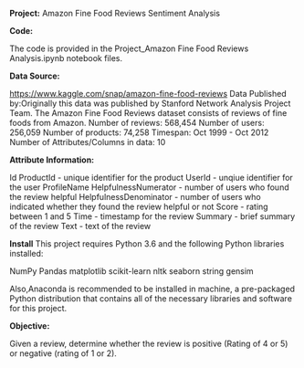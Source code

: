 **Project:** Amazon Fine Food Reviews Sentiment Analysis

**Code:**

The code is provided in the Project_Amazon Fine Food Reviews Analysis.ipynb notebook files. 

**Data Source:**

https://www.kaggle.com/snap/amazon-fine-food-reviews
Data Published by:Originally this data was published by Stanford Network Analysis Project Team.
The Amazon Fine Food Reviews dataset consists of reviews of fine foods from Amazon.
Number of reviews: 568,454
Number of users: 256,059
Number of products: 74,258
Timespan: Oct 1999 - Oct 2012
Number of Attributes/Columns in data: 10

**Attribute Information:**

Id
ProductId - unique identifier for the product
UserId - unqiue identifier for the user
ProfileName
HelpfulnessNumerator - number of users who found the review helpful
HelpfulnessDenominator - number of users who indicated whether they found the review helpful or not
Score - rating between 1 and 5
Time - timestamp for the review
Summary - brief summary of the review
Text - text of the review

**Install**
This project requires Python 3.6 and the following Python libraries installed:

NumPy
Pandas
matplotlib
scikit-learn
nltk
seaborn
string
gensim

Also,Anaconda is recommended to be installed in machine, a pre-packaged Python distribution that contains all of the necessary libraries and software for this project.

**Objective:**

Given a review, determine whether the review is positive (Rating of 4 or 5) or negative (rating of 1 or 2).
